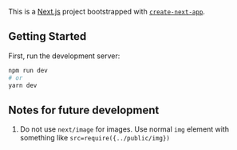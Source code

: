 This is a [Next.js](https://nextjs.org/) project bootstrapped with [`create-next-app`](https://github.com/vercel/next.js/tree/canary/packages/create-next-app).

## Getting Started

First, run the development server:

```bash
npm run dev
# or
yarn dev
```

## Notes for future development

1. Do not use `next/image` for images. Use normal `img` element with something like `src=require({../public/img})`
